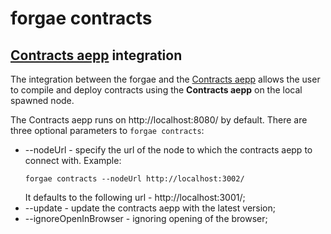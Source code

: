 # forgae contracts

## [Contracts aepp](https://testnet.contracts.aepps.com/) integration
The integration between the forgae and the [Contracts aepp](https://testnet.contracts.aepps.com/) allows the user to compile and deploy contracts using the **Contracts aepp** on the local spawned node.

The Contracts aepp runs on http://localhost:8080/ by default.
There are three optional parameters to ```forgae contracts```:
- --nodeUrl - specify the url of the node to which the contracts aepp to connect with.
    Example: 
    ```
    forgae contracts --nodeUrl http://localhost:3002/
    ```
    It defaults to the following url -  http://localhost:3001/; 
- --update - update the contracts aepp with the latest version;
- --ignoreOpenInBrowser - ignoring opening of the browser;
